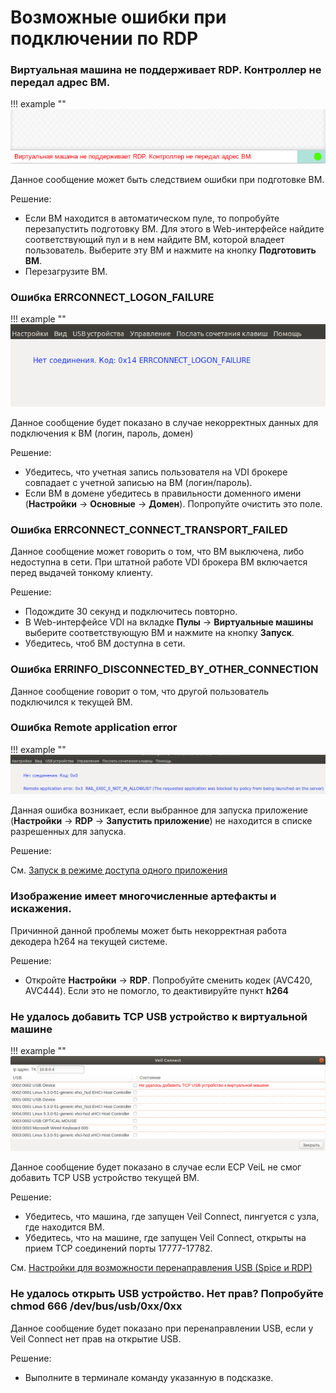 # Возможные ошибки при подключении по RDP

### Виртуальная машина не поддерживает RDP. Контроллер не передал адрес ВМ.

!!! example ""
    ![image](../../../_assets/vdi/thin_client/vm_rdp_support_error.png)

Данное сообщение может быть следствием ошибки при подготовке ВМ.

Решение:

- Если ВМ находится в автоматическом пуле, то попробуйте перезапустить подготовку ВМ. Для этого в Web-интерфейсе
найдите соответствующий пул и в нем найдите ВМ, которой владеет пользователь. Выберите эту ВМ и нажмите на кнопку
**Подготовить ВМ**.
- Перезагрузите ВМ.

### Ошибка ERRCONNECT_LOGON_FAILURE

!!! example ""
    ![image](../../../_assets/vdi/thin_client/rdp_logon_failure.png)

Данное сообщение будет показано в случае некорректных данных для подключения к ВМ (логин, пароль, домен)

Решение:

- Убедитесь, что учетная запись пользователя на VDI брокере совпадает с учетной записью на ВМ (логин/пароль).
- Если ВМ в домене убедитесь в правильности доменного имени (**Настройки** -> **Основные** -> **Домен**). 
Попропуйте очистить это поле.


### Ошибка ERRCONNECT_CONNECT_TRANSPORT_FAILED

Данное сообщение может говорить о том, что ВМ выключена, либо недоступна в сети. При штатной работе VDI брокера ВМ включается перед 
выдачей тонкому клиенту.

Решение:

- Подождите 30 секунд и подключитесь повторно.
- В Web-интерфейсе VDI на вкладке **Пулы** -> **Виртуальные машины** выберите соответствующую ВМ 
и нажмите на кнопку **Запуск**.
- Убедитесь, чтоб ВМ доступна в сети.

### Ошибка ERRINFO_DISCONNECTED_BY_OTHER_CONNECTION

Данное сообщение говорит о том, что другой пользователь подключился к текущей ВМ.

### Ошибка Remote application error

!!! example ""
    ![image](../../../_assets/vdi/thin_client/remote_app_error.png)

Данная ошибка возникает, если выбранное для запуска приложение (**Настройки** -> **RDP** -> 
**Запустить приложение**) не находится в списке разрешенных для запуска.

Решение:

 См. [Запуск в режиме доступа одного приложения](../one_app_mode.md)
 
### Изображение имеет многочисленные артефакты и искажения.
 
 Причинной данной проблемы может быть некорректная работа декодера h264 на текущей системе.
 
 Решение:
 
 - Откройте **Настройки** -> **RDP**. Попробуйте сменить кодек (AVC420, AVC444). Если это не помогло, то 
 деактивируйте пункт **h264**
 
### Не удалось добавить TCP USB устройство к виртуальной машине
 
 !!! example ""
    ![image](../../../_assets/vdi/thin_client/usb_tcp_atach_error.png)
 
 Данное сообщение будет показано в случае если ECP VeiL не смог добавить TCP USB устройство текущей ВМ.
 
 Решение:
 
 - Убедитесь, что машина, где запущен Veil Connect, пингуется с узла, где находится ВМ.
 - Убедитесь, что на машине, где запущен Veil Connect, открыты на прием TCP соединений порты 17777-17782.
 
 См. [Настройки для возможности перенаправления USB (Spice и RDP)](../veil_connect.md)
 
### Не удалось открыть USB устройство. Нет прав? Попробуйте chmod 666 /dev/bus/usb/0xx/0xx
 
 Данное сообщение будет показано при перенаправлении USB, если у Veil Connect нет прав на открытие USB.
 
 Решение:
  
 - Выполните в терминале команду указанную в подсказке.
